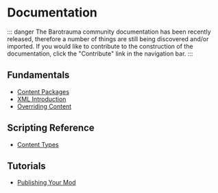 # Documentation

::: danger
The Barotrauma community documentation has been recently released, therefore a number of things are still being discovered and/or imported.
If you would like to contribute to the construction of the documentation, click the "Contribute" link in the navigation bar.
:::

## Fundamentals

* [Content Packages](fundamentals/content-packages.md)
* [XML Introduction](fundamentals/xml-introduction.md)
* [Overriding Content](fundamentals/overriding-content.md)

## Scripting Reference

* [Content Types](scripting/content-types.md)

## Tutorials

* [Publishing Your Mod](tutorials/publishing-your-mod.md)